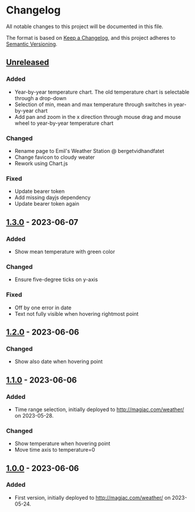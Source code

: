 # Changelog
All notable changes to this project will be documented in this file.

The format is based on [Keep a Changelog](https://keepachangelog.com/en/1.0.0/),
and this project adheres to [Semantic Versioning](https://semver.org/spec/v2.0.0.html).

## [Unreleased]
### Added
* Year-by-year temperature chart. The old temperature chart is selectable through a drop-down
* Selection of min, mean and max temperature through switches in year-by-year chart
* Add pan and zoom in the x direction through mouse drag and mouse wheel to year-by-year temperature chart

### Changed
* Rename page to Emil's Weather Station @ bergetvidhandfatet
* Change favicon to cloudy weater
* Rework using Chart.js

### Fixed
* Update bearer token
* Add missing dayjs dependency
* Update bearer token again

## [1.3.0] - 2023-06-07
### Added
* Show mean temperature with green color

### Changed
* Ensure five-degree ticks on y-axis

### Fixed
* Off by one error in date
* Text not fully visible when hovering rightmost point

## [1.2.0] - 2023-06-06
### Changed
* Show also date when hovering point

## [1.1.0] - 2023-06-06
### Added
* Time range selection, initially deployed to http://magjac.com/weather/ on 2023-05-28.

### Changed
* Show temperature when hovering point
* Move time axis to temperature=0

## [1.0.0] - 2023-06-06

### Added
 * First version, initially deployed to http://magjac.com/weather/ on 2023-05-24.

[Unreleased]: https://github.com/magjac/weather/compare/v1.3.0...HEAD
[1.3.0]: https://github.com/magjac/weather/compare/v1.2.0...v1.3.0
[1.2.0]: https://github.com/magjac/weather/compare/v1.1.0...v1.2.0
[1.1.0]: https://github.com/magjac/weather/compare/v1.0.0...v1.1.0
[1.0.0]: https://github.com/magjac/weather/compare/...v1.0.0
